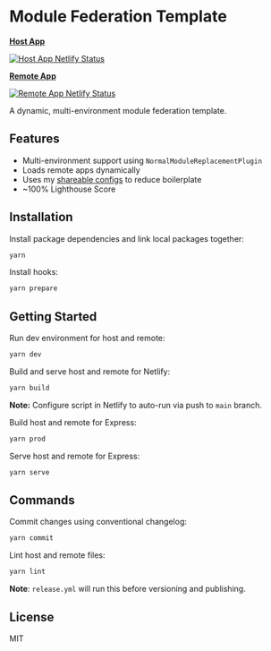 # Module Federation Template

**[Host App](https://module-federation-template-host.netlify.app)**

[![Host App Netlify Status](https://api.netlify.com/api/v1/badges/dd3fd5c7-0168-4cd7-a56a-673503681f86/deploy-status)](https://app.netlify.com/sites/module-federation-template-host/deploys)

**[Remote App](https://module-federation-template-remote.netlify.app)**

[![Remote App Netlify Status](https://api.netlify.com/api/v1/badges/5ba4ad1f-811d-493f-8030-92e9ba296a43/deploy-status)](https://app.netlify.com/sites/module-federation-template-remote/deploys)

A dynamic, multi-environment module federation template.

## Features

- Multi-environment support using `NormalModuleReplacementPlugin`
- Loads remote apps dynamically
- Uses my [shareable configs](https://github.com/waldronmatt/shareable-configs) to reduce boilerplate
- ~100% Lighthouse Score

## Installation

Install package dependencies and link local packages together:

```bash
yarn
```

Install hooks:

```bash
yarn prepare
```

## Getting Started

Run dev environment for host and remote:

```bash
yarn dev
```

Build and serve host and remote for Netlify:

```bash
yarn build
```

**Note:** Configure script in Netlify to auto-run via push to `main` branch.

Build host and remote for Express:

```bash
yarn prod
```

Serve host and remote for Express:

```bash
yarn serve
```

## Commands

Commit changes using conventional changelog:

```bash
yarn commit
```

Lint host and remote files:

```bash
yarn lint
```

**Note**: `release.yml` will run this before versioning and publishing.

## License

MIT
